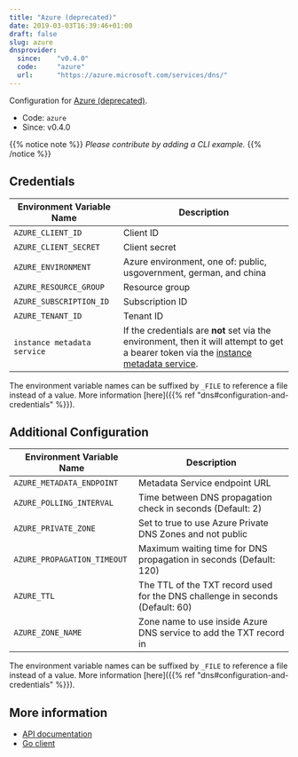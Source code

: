 ```yaml
---
title: "Azure (deprecated)"
date: 2019-03-03T16:39:46+01:00
draft: false
slug: azure
dnsprovider:
  since:    "v0.4.0"
  code:     "azure"
  url:      "https://azure.microsoft.com/services/dns/"
---
```


<!-- THIS DOCUMENTATION IS AUTO-GENERATED. PLEASE DO NOT EDIT. -->
<!-- providers/dns/azure/azure.toml -->
<!-- THIS DOCUMENTATION IS AUTO-GENERATED. PLEASE DO NOT EDIT. -->


Configuration for [Azure (deprecated)](https://azure.microsoft.com/services/dns/).


<!--more-->

- Code: `azure`
- Since: v0.4.0


{{% notice note %}}
_Please contribute by adding a CLI example._
{{% /notice %}}




## Credentials

| Environment Variable Name | Description |
|-----------------------|-------------|
| `AZURE_CLIENT_ID` | Client ID |
| `AZURE_CLIENT_SECRET` | Client secret |
| `AZURE_ENVIRONMENT` | Azure environment, one of: public, usgovernment, german, and china |
| `AZURE_RESOURCE_GROUP` | Resource group |
| `AZURE_SUBSCRIPTION_ID` | Subscription ID |
| `AZURE_TENANT_ID` | Tenant ID |
| `instance metadata service` | If the credentials are **not** set via the environment, then it will attempt to get a bearer token via the [instance metadata service](https://docs.microsoft.com/en-us/azure/virtual-machines/windows/instance-metadata-service). |

The environment variable names can be suffixed by `_FILE` to reference a file instead of a value.
More information [here]({{% ref "dns#configuration-and-credentials" %}}).


## Additional Configuration

| Environment Variable Name | Description |
|--------------------------------|-------------|
| `AZURE_METADATA_ENDPOINT` | Metadata Service endpoint URL |
| `AZURE_POLLING_INTERVAL` | Time between DNS propagation check in seconds (Default: 2) |
| `AZURE_PRIVATE_ZONE` | Set to true to use Azure Private DNS Zones and not public |
| `AZURE_PROPAGATION_TIMEOUT` | Maximum waiting time for DNS propagation in seconds (Default: 120) |
| `AZURE_TTL` | The TTL of the TXT record used for the DNS challenge in seconds (Default: 60) |
| `AZURE_ZONE_NAME` | Zone name to use inside Azure DNS service to add the TXT record in |

The environment variable names can be suffixed by `_FILE` to reference a file instead of a value.
More information [here]({{% ref "dns#configuration-and-credentials" %}}).




## More information

- [API documentation](https://docs.microsoft.com/en-us/go/azure/)
- [Go client](https://github.com/Azure/azure-sdk-for-go)

<!-- THIS DOCUMENTATION IS AUTO-GENERATED. PLEASE DO NOT EDIT. -->
<!-- providers/dns/azure/azure.toml -->
<!-- THIS DOCUMENTATION IS AUTO-GENERATED. PLEASE DO NOT EDIT. -->

